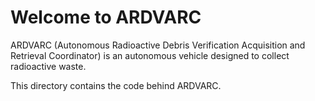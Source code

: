 # Welcome to ARDVARC

ARDVARC (Autonomous Radioactive Debris Verification Acquisition and Retrieval
Coordinator) is an autonomous vehicle designed to collect radioactive waste.

This directory contains the code behind ARDVARC.
